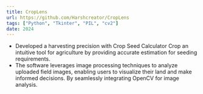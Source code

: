 ```yaml
---
title: CropLens
url: https://github.com/Harshcreator/CropLens
tags: ["Python", "Tkinter", "PIL", "cv2"]
date: 2024
---
```


- Developed a harvesting precision with Crop Seed Calculator Crop an intuitive tool for agriculture by providing accurate estimation for seeding requirements.
- The software leverages image processing techniques to analyze uploaded field images, enabling users to visualize their land and make informed decisions. By seamlessly integrating OpenCV for image analysis.
